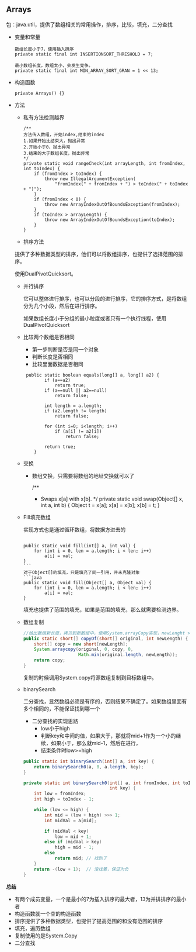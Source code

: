 ## Arrays

包：java.util，提供了数组相关的常用操作，排序，比较，填充，二分查找

- 变量和常量

  ```
  数组长度小于7，使用插入排序
  private static final int INSERTIONSORT_THRESHOLD = 7;
  
  最小数组长度，数组太小，会发生竞争。
  private static final int MIN_ARRAY_SORT_GRAN = 1 << 13;
  
  ```

  

- 构造函数

  ```
  private Arrays() {}
  ```

  

- 方法

  - 私有方法检测越界

    ```
    /**
    方法传入数组，开始index,结束的index
    1.如果开始比结束大，抛出异常
    2.开始小于0，抛出异常
    3.结束的大于数组长度，抛出异常
    */
    private static void rangeCheck(int arrayLength, int fromIndex, int toIndex) {
    	if (fromIndex > toIndex) {
    		throw new IllegalArgumentException(
    			"fromIndex(" + fromIndex + ") > toIndex(" + toIndex + ")");
    	}	
    	if (fromIndex < 0) {
    		throw new ArrayIndexOutOfBoundsException(fromIndex);
    	}
    	if (toIndex > arrayLength) {
    		throw new ArrayIndexOutOfBoundsException(toIndex);
    	}
    }
    ```

    

  -  排序方法

    提供了多种数据类型的排序，他们可以将数组排序，也提供了选择范围的排序。

    使用DualPivotQuicksort。

  - 并行排序

    它可以整体进行排序，也可以分段的进行排序，它的排序方式，是将数组分为几个小段，然后在进行排序。

     如果数组长度小于分组的最小粒度或者只有一个执行线程，使用DualPivotQuicksort

  - 比较两个数组是否相同

    - 第一步判断是否是同一个对象
    - 判断长度是否相同
    - 比较里面数据是否相同

    ```
     public static boolean equals(long[] a, long[] a2) {
            if (a==a2)
                return true;
            if (a==null || a2==null)
                return false;
    
            int length = a.length;
            if (a2.length != length)
                return false;
    
            for (int i=0; i<length; i++)
                if (a[i] != a2[i])
                    return false;
    
            return true;
        }
    ```

    

  - 交换

    - 数组交换，只需要将数组的地址交换就可以了

        /**
         * Swaps x[a] with x[b].
         */
        private static void swap(Object[] x, int a, int b) {
            Object t = x[a];
            x[a] = x[b];
            x[b] = t;
        }

  - Fill填充数组

    实现方式也是通过循环数组，将数据方进去的

    ```
    
    public static void fill(int[] a, int val) {
        for (int i = 0, len = a.length; i < len; i++)
            a[i] = val;
    }
    ​```
    对于Object[]的填充，只是填充了同一引用，并未克隆对象
    ​```java
    public static void fill(Object[] a, Object val) {
        for (int i = 0, len = a.length; i < len; i++)
            a[i] = val;
    }
    ```

    填充也提供了范围的填充，如果是范围的填充，那么就需要检测边界。

  - 数组复制

    ```java
    //给出数组新长度，拷贝到新数组中，使用System.arrayCopy实现，newLenght >= oldLength
    public static short[] copyOf(short[] original, int newLength) {
        short[] copy = new short[newLength];
        System.arraycopy(original, 0, copy, 0,
                         Math.min(original.length, newLength));
        return copy;
    }
    ```

    复制的时候调用System.copy将源数组复制到目标数组中。

  - binarySearch

    二分查找，显然数组必须是有序的，否则结果不确定了。如果数组里面有多个相同的，不能保证找到哪一个

    - 二分查找的实现思路
      - low小于high
      - 判断key和中间的值，如果大于，那就将mid+1作为一个小的继续，如果小于，那么就mid-1，然后在进行，
      - 结束条件时low>=high

    ```java
    public static int binarySearch(int[] a, int key) {
        return binarySearch0(a, 0, a.length, key);
    }
    
    private static int binarySearch0(int[] a, int fromIndex, int toIndex,
                                     int key) {
        int low = fromIndex;
        int high = toIndex - 1;
    
        while (low <= high) {
            int mid = (low + high) >>> 1;
            int midVal = a[mid];
    
            if (midVal < key)
                low = mid + 1;
            else if (midVal > key)
                high = mid - 1;
            else
                return mid; // 找到了
        }
        return -(low + 1);  // 没找着，保证为负
    }
    
    ```
    





**总结**

- 有两个成员变量，一个是最小的7为插入排序的最大者，13为并排排序的最小者
- 构造函数就一个空的构造函数
- 排序提供了多种数据类型，也提供了提高范围的和没有范围的排序
- 填充，遍历数组
- 复制使用的是System.Copy
- 二分查找





